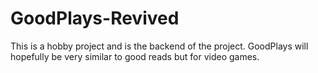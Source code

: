 # GoodPlays-Revived
This is a hobby project and is the backend of the project. 
GoodPlays will hopefully be very similar to good reads but for video games.
